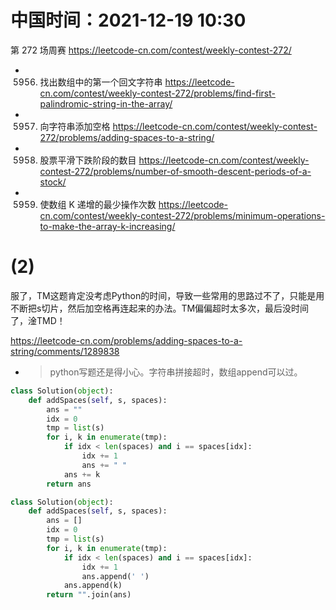 
# 中国时间：2021-12-19 10:30

第 272 场周赛 https://leetcode-cn.com/contest/weekly-contest-272/
- 5956. 找出数组中的第一个回文字符串 https://leetcode-cn.com/contest/weekly-contest-272/problems/find-first-palindromic-string-in-the-array/
- 5957. 向字符串添加空格 https://leetcode-cn.com/contest/weekly-contest-272/problems/adding-spaces-to-a-string/
- 5958. 股票平滑下跌阶段的数目 https://leetcode-cn.com/contest/weekly-contest-272/problems/number-of-smooth-descent-periods-of-a-stock/
- 5959. 使数组 K 递增的最少操作次数 https://leetcode-cn.com/contest/weekly-contest-272/problems/minimum-operations-to-make-the-array-k-increasing/

# (2)

服了，TM这题肯定没考虑Python的时间，导致一些常用的思路过不了，只能是用不断把s切片，然后加空格再连起来的办法。TM偏偏超时太多次，最后没时间了，淦TMD！

https://leetcode-cn.com/problems/adding-spaces-to-a-string/comments/1289838
- > python写题还是得小心。字符串拼接超时，数组append可以过。
```py
class Solution(object):
    def addSpaces(self, s, spaces):
        ans = ""
        idx = 0
        tmp = list(s)
        for i, k in enumerate(tmp):
            if idx < len(spaces) and i == spaces[idx]:
                idx += 1
                ans += " "
            ans += k
        return ans
```
```py
class Solution(object):
    def addSpaces(self, s, spaces):
        ans = []
        idx = 0
        tmp = list(s)
        for i, k in enumerate(tmp):
            if idx < len(spaces) and i == spaces[idx]:
                idx += 1
                ans.append(' ')
            ans.append(k)
        return "".join(ans)
```
